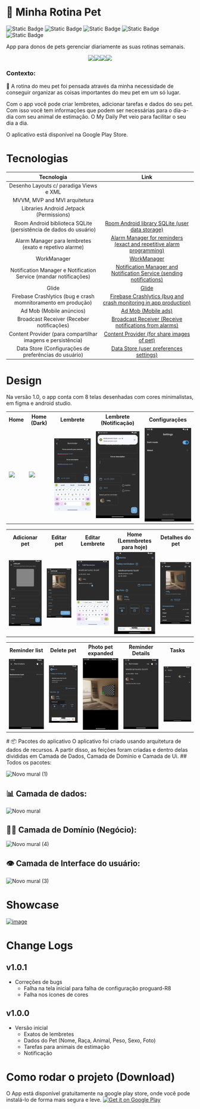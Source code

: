 # 🐶 Minha Rotina Pet
![Static Badge](https://img.shields.io/badge/Version-1.0.1-blue)
![Static Badge](https://img.shields.io/badge/Kotlin-1.8.10-purple)
![Static Badge](https://img.shields.io/badge/JUnit-4.13.2-purple)
![Static Badge](https://img.shields.io/badge/Mockk-1.13.5-red)
![Static Badge](https://img.shields.io/badge/Coroutines-1.6.4-pink)

App para donos de pets gerenciar diariamente as suas rotinas semanais.

<p style="display:flex; justify-content:center" width="100%">
  <img src="https://img.shields.io/badge/Kotlin-0095D5?&style=for-the-badge&logo=kotlin&logoColor=white"/>
  <img src="https://img.shields.io/badge/Android-3DDC84?style=for-the-badge&logo=android&logoColor=white"/>
  <img src="https://img.shields.io/badge/Google_Play-414141?style=for-the-badge&logo=google-play&logoColor=white"/>
  <img src="https://img.shields.io/badge/Trello-0052CC?style=for-the-badge&logo=trello&logoColor=white"/>
</p>

### Contexto:

📆 A rotina do meu pet foi pensada através da minha necessidade de conseguir organizar as coisas importantes do meu pet em um só lugar.

Com o app você pode criar lembretes, adicionar tarefas e dados do seu pet. Com isso você tem informações que podem ser necessárias para o dia-a-dia com seu animal de estimação. O My Daily Pet veio para facilitar o seu dia a dia.

O aplicativo está disponível na Google Play Store.

# Tecnologias
|  Tecnologia |             Link         | 
|:-----------:|:-----------------------:|
| Desenho Layouts c/ paradiga Views e XML|
| MVVM, MVP and MVI arquitetura| 
| Libraries Android Jetpack (Permissions)|
|Room Android biblioteca SQLite (persistência de dados do usuário)| [Room Android library SQLite (user data storage)](https://developer.android.com/training/data-storage/room/)|
|Alarm Manager para lembretes (exato e repetivo alarme)| [Alarm Manager for reminders (exact and repetitive alarm programming)](https://developer.android.com/training/scheduling/alarms)|
|WorkManager| [WorkManager](https://developer.android.com/topic/libraries/architecture/workmanager/basics?hl=pt-br)|
|Notification Manager e Notification Service (mandar notificações)| [Notification Manager and Notification Service (sending notifications)](https://developer.android.com/develop/ui/views/notifications)|
|Glide| [Glide](https://bumptech.github.io/glide/)|
|Firebase Crashlytics (bug e crash momnitoramento em produção)| [Firebase Crashlytics (bug and crash monitoring in app production)](https://firebase.google.com/)|
|Ad Mob (Mobile anúncios)| [Ad Mob (Mobile ads)](https://admob.google.com/home/)|
|Broadcast Receiver (Receber notificações)| [Broadcast Receiver (Receive notifications from alarms)](https://developer.android.com/guide/components/broadcasts)|
|Content Provider (para compartilhar imagens e persistência)| [Content Provider (for share images of pet)](https://developer.android.com/guide/topics/providers/content-provider-basics)|
|Data Store (Configurações de preferências do usuário)| [Data Store (user preferences settings)](https://developer.android.com/topic/libraries/architecture/datastore)|

# Design
Na versão 1.0, o app conta com 8 telas desenhadas com cores minimalistas, em figma e android studio.
<table>
  <tr>
    <th>Home</th>
    <th>Home (Dark)</th>
    <th>Lembrete</th>
    <th>Lembrete (Notificação)</th>
    <th>Configurações</th>
  </tr>
  <tr>
    <td><img src='https://github.com/joaovq/MyDailyPet/assets/101160670/14e2175a-f7ac-4769-bc96-720c9b8c80d3' style='width:200px'/></td>
    <td><img src='https://github.com/joaovq/MyDailyPet/assets/101160670/4ef12fd0-3ad9-46a2-a67f-d0ac485f3116' style='width:200px'/></td>
    <td><img src='https://github.com/joaovq/MyDailyPet/blob/main/photos_design/Reminder.png' style='width:200px'/></td>
    <td><img src='https://github.com/joaovq/MyDailyPet/blob/main/photos_design/Reminder%20Notification.png' style='width:200px'/></td>
    <td><img src='https://github.com/joaovq/MyDailyPet/blob/main/photos_design/Settings.png' style='width:200px'/></td>  
  </tr>
</table>
<table>
  <tr>
    <th>Adicionar pet</th>
    <th>Editar pet</th>
    <th>Editar Lembrete</th>
    <th>Home (Lemmbretes para hoje)</th>
    <th>Detalhes do pet</th>
  </tr>
  <tr>
    <td><img src='https://github.com/joaovq/MyDailyPet/blob/main/photos_design/Add%20pet.png' style='width:200px'/></td>
    <td><img src='https://github.com/joaovq/MyDailyPet/blob/main/photos_design/Edit%20Pet.png' style='width:200px'/></td>
    <td><img src='https://github.com/joaovq/MyDailyPet/blob/main/photos_design/Edit%20reminder.png' style='width:200px'/></td>
    <td><img src='https://github.com/joaovq/MyDailyPet/blob/main/photos_design/Home%20with%20reminder.png' style='width:200px'/></td>
    <td><img src='https://github.com/joaovq/MyDailyPet/blob/main/photos_design/Pet%20screen.png' style='width:200px'/></td>  
  </tr>
</table>
<table>
  <tr>
    <th>Reminder list</th>
    <th>Delete pet</th>
    <th>Photo pet expanded</th>
    <th>Reminder Details</th>
    <th>Tasks</th>
  </tr>
  <tr>
    <td><img src='https://github.com/joaovq/MyDailyPet/blob/main/photos_design/Reminder%20list.png' style='width:200px'/></td>
    <td><img src='https://github.com/joaovq/MyDailyPet/blob/main/photos_design/Delete%20pet.png' style='width:200px'/></td>
    <td><img src='https://github.com/joaovq/MyDailyPet/blob/main/photos_design/Photo%20pet%20expanded.png' style='width:200px'/></td>
    <td><img src='https://github.com/joaovq/MyDailyPet/blob/main/photos_design/Reminder%20Detail.png' style='width:200px'/></td>
    <td><img src='https://github.com/joaovq/MyDailyPet/blob/main/photos_design/Tasks.png' style='width:200px'/></td>  
  </tr>
</table>
# 📦 Pacotes do aplicativo
O aplicativo foi criado usando arquitetura de dados de recursos. A partir disso, as feições foram criadas e dentro delas divididas em Camada de Dados, Camada de Domínio e Camada de Ui.
## Todos os pacotes:

![Novo mural (1)](https://github.com/joaovq/MyDailyPet/assets/101160670/64b2c504-c92b-4f49-855c-188296e6b938)
## 📊 Camada de dados:

![Novo mural](https://github.com/joaovq/MyDailyPet/assets/101160670/c7f4a4a1-7a0a-46fd-9051-86b7274cf4fc)
## 🧑‍💼 Camada de Domínio (Negócio):

![Novo mural (4)](https://github.com/joaovq/MyDailyPet/assets/101160670/9412a6c1-31b1-438f-8404-bf4fc0b85193)

## 👁️ Camada de Interface do usuário:
![Novo mural (3)](https://github.com/joaovq/MyDailyPet/assets/101160670/a697192b-c69e-44c5-a9e4-37b35028a22f)
# Showcase
[![image](https://github.com/joaovq/MyDailyPet/assets/101160670/b2b46a60-cd28-439c-b811-aec732209ead)](https://youtu.be/845OMLleMKk)
# Change Logs
## v1.0.1
  - Correções de bugs
     - Falha na tela inicial para falha de configuração proguard-R8
     - Falha nos ícones de cores
## v1.0.0
  - Versão inicial
    - Exatos de lembretes
    - Dados do Pet (Nome, Raça, Animal, Peso, Sexo, Foto)
    - Tarefas para animais de estimação
    - Notificação
# Como rodar o projeto (Download)

O App está disponível gratuitamente na google play store, onde você pode instalá-lo de forma mais segura e leve.
<a href='https://play.google.com/store/apps/details?id=br.com.joaovq.mydailypet&pcampaignid=pcampaignidMKT-Other-global-all-co-prtnr-py-PartBadge-Mar2515-1'><img alt='Get it on Google Play' src='https://play.google.com/intl/en_us/badges/static/images/badges/en_badge_web_generic.png'/></a>
